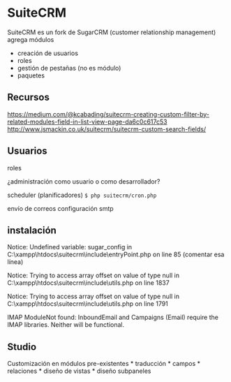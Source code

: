 # SuiteCRM
SuiteCRM es un fork de SugarCRM (customer relationship management)
    agrega módulos


* creación de usuarios
* roles
* gestión de pestañas (no es módulo)
* paquetes

## Recursos
https://medium.com/@kcabading/suitecrm-creating-custom-filter-by-related-modules-field-in-list-view-page-da6c0c617c53
http://www.jsmackin.co.uk/suitecrm/suitecrm-custom-search-fields/

## Usuarios
roles

¿administración como usuario o como desarrollador?

scheduler (planificadores)
    `$ php suitecrm/cron.php`

envío de correos
    configuración smtp


## instalación
Notice: Undefined variable: sugar\_config in C:\xampp\htdocs\suitecrm\include\entryPoint.php on line 85
(comentar esa línea)

Notice: Trying to access array offset on value of type null in C:\xampp\htdocs\suitecrm\include\utils.php on line 1837

Notice: Trying to access array offset on value of type null in C:\xampp\htdocs\suitecrm\include\utils.php on line 1791

IMAP ModuleNot found: InboundEmail and Campaigns (Email) require the IMAP libraries. Neither will be functional.


## Studio
Customización en módulos pre-existentes
    * traducción
    * campos
    * relaciones
    * diseño de vistas
    * diseño subpaneles
